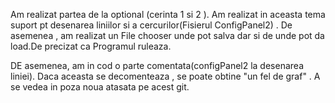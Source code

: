 Am realizat partea de la optional (cerinta 1 si 2 ). Am realizat in aceasta tema suport pt desenarea liniilor si a cercurilor(Fisierul ConfigPanel2) . De asemenea , am realizat un File chooser unde pot salva dar si de unde pot da load.De precizat ca Programul ruleaza. 

DE asemenea, am in cod o parte comentata(configPanel2 la desenarea liniei). Daca aceasta se decomenteaza  , se poate obtine "un fel de graf" . A se vedea in poza noua atasata pe acest git.
